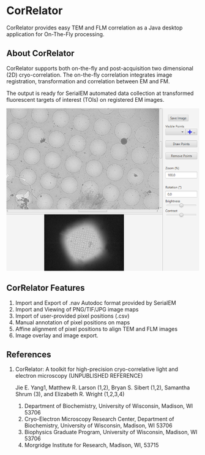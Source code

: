 # CorRelator
CorRelator provides easy TEM and FLM correlation as a Java desktop application for On-The-Fly processing.


## About CorRelator
CorRelator supports both on-the-fly and post-acquisition two dimensional (2D) cryo-correlation. The on-the-fly correlation integrates image registration, transformation and correlation between EM and FM.

The output is ready for SerialEM automated data collection at transformed fluorescent targets of interest (TOIs) on registered EM images. 

![Map View](images/mapview.png)

## CorRelator Features

1. Import and Export of .nav Autodoc format provided by SerialEM
2. Import and Viewing of PNG/TIF/JPG image maps
3. Import of user-provided pixel positions (.csv)
4. Manual annotation of pixel positions on maps
5. Affine alignment of pixel positions to align TEM and FLM images
6. Image overlay and image export.




## References

1. CorRelator: A toolkit for high-precision cryo-correlative light 
and electron microscopy (UNPUBLISHED REFERENCE)

	Jie E. Yang1, Matthew R. Larson (1,2), Bryan S. Sibert (1,2), Samantha Shrum (3), and Elizabeth R. Wright (1,2,3,4) 

	1. Department of Biochemistry, University of Wisconsin, Madison, WI 53706
	2. Cryo-Electron Microscopy Research Center, Department of Biochemistry, University of Wisconsin, Madison, WI 53706
	3. Biophysics Graduate Program, University of Wisconsin, Madison, WI 53706
	4. Morgridge Institute for Research, Madison, WI, 53715


